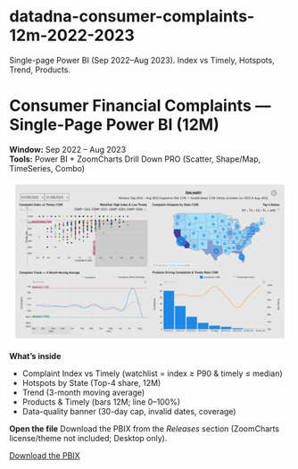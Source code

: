 # datadna-consumer-complaints-12m-2022-2023
Single-page Power BI (Sep 2022–Aug 2023). Index vs Timely, Hotspots, Trend, Products.


# Consumer Financial Complaints — Single-Page Power BI (12M)

**Window:** Sep 2022 – Aug 2023  
**Tools:** Power BI + ZoomCharts Drill Down PRO (Scatter, Shape/Map, TimeSeries, Combo)

![Preview](preview.jpg)

**What’s inside**
- Complaint Index vs Timely (watchlist = index ≥ P90 & timely ≤ median)
- Hotspots by State (Top-4 share, 12M)
- Trend (3-month moving average)
- Products & Timely (bars 12M; line 0–100%)
- Data-quality banner (30-day cap, invalid dates, coverage)

**Open the file**
Download the PBIX from the *Releases* section (ZoomCharts license/theme not included; Desktop only).

[Download the PBIX](https://github.com/olger1234/datadna-consumer-complaints-12m-2022-2023/releases/latest/download/DataDNA_CFPB_12M_202209-202308.pbix)
